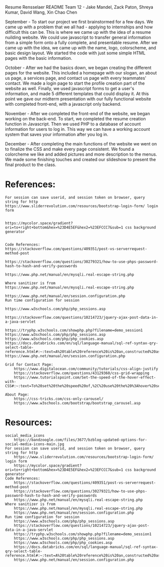 Resume Rensselaer README
Team 12 - Jake Mandel, Zack Paton, Shreya Kumar, David Wang, Xin Chao Chen 

September - 
To start our project we first brainstormed for a few days. We came up with a problem that we all had - 
applying to internships and how difficult this can be. This is where we came up with the idea of a 
resume nuilding website. We could use javascript to transfer general information from a simple form 
onto a fully complete, and presentable resume. After we came up with the idea, we came up with the name, 
logo, colorscheme, and basic design layout. We started the code with just some simple HTML pages 
with the basic information. 

October -
After we had the basics down, we began creating the different pages for the website. This included a 
homepage with our slogan, an about us page, a services page, and contact us page with every teammates'
contact. We made a login page to start the profile creation part of the website as well. Finally, we 
used javascript forms to get a user's information, and made 5 different templates that could display it. 
At this point we gave our midterm presentation with our fully functional website with completed 
front-end, with a javascript only backend. 

November - 
After we completed the front-end of the website, we began working on the back-end. To start, we completed
the resume creation function in Javascript. Then we used PHP to a database of account information for 
users to log in. This way we can have a working account system that saves your information after you log in. 

December - 
After completing the main functions of the website we went on to finalize the CSS and make every page 
consistent. We found a colorcheme we like and added pictures and more description to the menus. We made some 
finishing touches and created our slideshow to present the final product to the class. 


# References:
    For session can save userid, and session token on browser, query string for http
    https://www.sliderrevolution.com/resources/bootstrap-login-form/ login form


    https://mycolor.space/gradient?ori=to+right+bottom&hex=%23D4E5EF&hex2=%23EFCCC7&sub=1 css background generator


    Code References:
    https://stackoverflow.com/questions/409351/post-vs-serverrequest-method-post

    https://stackoverflow.com/questions/30279321/how-to-use-phps-password-hash-to-hash-and-verify-passwords

    https://www.php.net/manual/en/mysqli.real-escape-string.php

    Where sanitizer is from
    https://www.php.net/manual/en/mysqli.real-escape-string.php 

    https://www.php.net/manual/en/session.configuration.php
    Run time configuration for session

    https://www.w3schools.com/php/php_sessions.asp

    https://stackoverflow.com/questions/10214723/jquery-ajax-post-data-in-a-java-servlet

    https://tryphp.w3schools.com/showphp.php?filename=demo_session1
    https://www.w3schools.com/php/php_sessions.asp
    https://www.w3schools.com/php/php_cookies.asp
    https://docs.databricks.com/en/sql/language-manual/sql-ref-syntax-qry-select-table-reference.html#:~:text=A%20table%20reference%20is%20an,constructed%20as%20an%20inline%20table.
    https://www.php.net/manual/en/session.configuration.php
    
    Grid for Contact Page:
        https://www.digitalocean.com/community/tutorials/css-align-justify
        https://stackoverflow.com/questions/43129360/css-grid-wrapping
        https://www.tutorialspoint.com/Set-the-speed-of-the-hover-effect-with-CSS#:~:text=To%20set%20the%20speed%20of,%2C%20use%20the%20%3Ahover%20selector.

    About Page:
        https://css-tricks.com/css-only-carousel/
        https://www.w3schools.com/bootstrap/bootstrap_carousel.asp
        


# Resources: 
    social_media_icons 
        https://bandzoogle.com/files/3677/bzblog-updated-options-for-social-media-icons-main.jpg
    For session can save userid, and session token on browser, query string for http
        https://www.sliderrevolution.com/resources/bootstrap-login-form/ login form
        https://mycolor.space/gradient?ori=to+right+bottom&hex=%23D4E5EF&hex2=%23EFCCC7&sub=1 css background generator
    Code References:
        https://stackoverflow.com/questions/409351/post-vs-serverrequest-method-post
        https://stackoverflow.com/questions/30279321/how-to-use-phps-password-hash-to-hash-and-verify-passwords
        https://www.php.net/manual/en/mysqli.real-escape-string.php
    Where sanitizer is from
        https://www.php.net/manual/en/mysqli.real-escape-string.php 
        https://www.php.net/manual/en/session.configuration.php
    Run time configuration for session
        https://www.w3schools.com/php/php_sessions.asp
        https://stackoverflow.com/questions/10214723/jquery-ajax-post-data-in-a-java-servlet
        https://tryphp.w3schools.com/showphp.php?filename=demo_session1
        https://www.w3schools.com/php/php_sessions.asp
        https://www.w3schools.com/php/php_cookies.asp
        https://docs.databricks.com/en/sql/language-manual/sql-ref-syntax-qry-select-table-reference.html#:~:text=A%20table%20reference%20is%20an,constructed%20as%20an%20inline%20table.
        https://www.php.net/manual/en/session.configuration.php




